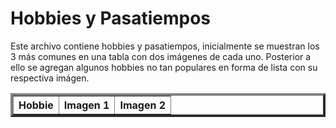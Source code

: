 # Hobbies y Pasatiempos

Este archivo contiene hobbies y pasatiempos, inicialmente se muestran los 3 más comunes en una tabla con dos imágenes de cada uno. Posterior a ello se agregan algunos hobbies no tan populares en forma de lista con su respectiva imágen.


<table border="4px">
    <tr>
        <th>Hobbie</th>
        <th>Imagen 1</th>
        <th>Imagen 2</th>
    </tr>
</table>


